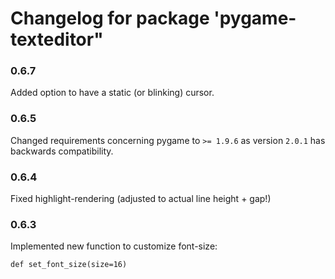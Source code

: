 # Changelog for package 'pygame-texteditor"

### 0.6.7

Added option to have a static (or blinking) cursor. 

### 0.6.5

Changed requirements concerning pygame to `>= 1.9.6` as version `2.0.1` has backwards compatibility.

### 0.6.4

Fixed highlight-rendering (adjusted to actual line height + gap!)

### 0.6.3

Implemented new function to customize font-size: 

```
def set_font_size(size=16)
```

